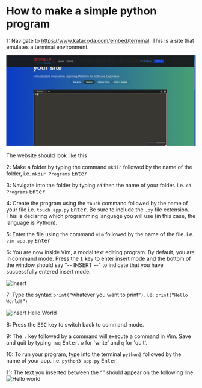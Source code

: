 # How to make a simple python program

1: Navigate to https://www.katacoda.com/embed/terminal. This is a site that emulates a terminal environment.

![image1](photos/image1.png)

The website should look like this

2: Make a folder by typing the command `mkdir` followed by the name of the folder, i.e. `mkdir Programs` <kbd>Enter</kbd>

3: Navigate into the folder by typing `cd` then the name of your folder. i.e. `cd Programs` <kbd>Enter</kbd>

4: Create the program using the `touch` command followed by the name of your file i.e. `touch app.py` <kbd>Enter</kbd>. Be sure to include the `.py` file extension. This is declaring which programming language you will use (in this case, the language is Python).

5: Enter the file using the command `vim` followed by the name of the file. i.e. `vim app.py` <kbd>Enter</kbd>

6: You are now inside Vim, a modal text editing program. By default, you are in command mode. Press the <kbd>I</kbd> key to enter insert mode and the bottom of the window should say "-- INSERT --" to indicate that you have successfully entered insert mode.

![Insert](https://user-images.githubusercontent.com/66968736/139152937-da3fb9bc-6c48-4310-9577-7a6b8bbb77fb.png)

7: Type the syntax `print(“`whatever you want to print`”)`. i.e. `print(“Hello World!”)`

![insert Hello World](https://user-images.githubusercontent.com/66968736/139153771-743c10d6-3cf1-43ff-91ba-5edc5f21b894.png)

8: Press the <kbd>ESC</kbd> key to switch back to command mode.

9: The <kbd>:</kbd> key followed by a command will execute a command in Vim. Save and quit by typing `:wq` <kbd>Enter</kbd>. `w` for 'write' and `q` for 'quit'.

10: To run your program, type into the terminal `python3` followed by the name of your app. i.e. `python3 app.py` <kbd>Enter</kbd>

11: The text you inserted between the “” should appear on the following line.
![Hello world](https://user-images.githubusercontent.com/66968736/139153432-bc95caba-02ea-42da-945a-f0550776b4f7.png)
